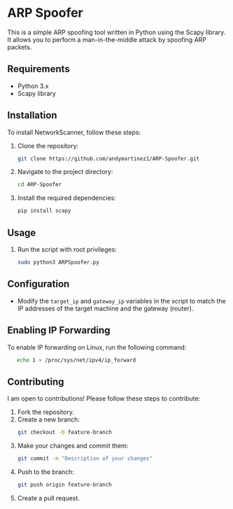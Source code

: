 # ARP Spoofer

This is a simple ARP spoofing tool written in Python using the Scapy library. It allows you to perform a man-in-the-middle attack by spoofing ARP packets.

## Requirements

- Python 3.x
- Scapy library

## Installation
To install NetworkScanner, follow these steps:

1. Clone the repository:
   ```sh
   git clone https://github.com/andymartinez1/ARP-Spoofer.git
   ```
2. Navigate to the project directory:
   ```sh
   cd ARP-Spoofer
   ```
3. Install the required dependencies:
   ```sh
   pip install scapy
   ```

## Usage

1. Run the script with root privileges:
   ```sh
   sudo python3 ARPSpoofer.py
   ```

## Configuration

- Modify the `target_ip` and `gateway_ip` variables in the script to match the IP addresses of the target machine and the gateway (router).

## Enabling IP Forwarding

To enable IP forwarding on Linux, run the following command:

```sh
   echo 1 > /proc/sys/net/ipv4/ip_forward
```
 ## Contributing

   I am open to contributions! Please follow these steps to contribute:

   1. Fork the repository.
   2. Create a new branch:
      ```sh
      git checkout -b feature-branch
      ```
   3. Make your changes and commit them:
      ```sh
      git commit -m "Description of your changes"
      ```
   4. Push to the branch:
      ```sh
      git push origin feature-branch
      ```
   5. Create a pull request.
